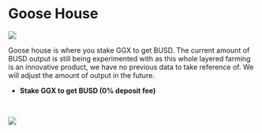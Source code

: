 # Goose House

![](https://documents.lucid.app/documents/1ea823a2-dd98-4239-8613-b2d41a8d3d65/pages/0_0?a=955&x=3903&y=10&w=374&h=1100&store=1&accept=image%2F*&auth=LCA%208406712c59564f5791e705e4e964bf844e4a8089-ts%3D1614838476)

Goose house is where you stake GGX to get BUSD. The current amount of BUSD output is still being experimented with as this whole layered farming is an innovative product, we have no previous data to take reference of. We will adjust the amount of output in the future.

* **Stake GGX to get BUSD \(0% deposit fee\)**

[  
](https://goosedefi.gitbook.io/goose-finance/layered-farming/goose-farm)

![](https://gblobscdn.gitbook.com/assets%2F-MT5Nug3dG0o_JI3n0I1%2F-MUz9kaxG-WgfrMei24z%2F-MUzA4KDrHdZhc7N4vWU%2Fimage.png?alt=media&token=cce77064-9432-4987-b658-8c3687123932)

